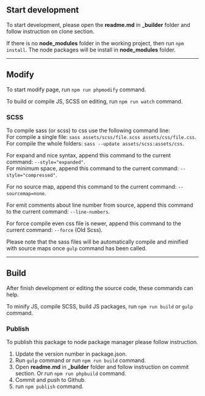 ## Start development

To start development, please open the **readme.md** in **_builder** folder and follow instruction on clone section.

If there is no **node_modules** folder in the working project, then run `npm install`.
The node packages will be install in **node_modules** folder.

-----

## Modify

To start modify page, run `npm run phpmodify` command.

To build or compile JS, SCSS on editing, run `npm run watch` command.

### SCSS

To compile sass (or scss) to css use the following command line:<br>
For compile a single file: `sass assets/scss/file.scss assets/css/file.css`.<br>
For compile the whole folders: `sass --update assets/scss:assets/css`.

For expand and nice syntax, append this command to the current command: `--style="expanded"`.<br>
For minimum space, append this command to the current command: `--style="compressed"`.

For no source map, append this command to the current command: `--sourcemap=none`.

For emit comments about line number from source, append this command to the current command: `--line-numbers`.

For force compile even css file is newer, append this command to the current command: `--force` (Old Scss).

Please note that the sass files will be automatically compile and minified with source maps once `gulp` command has been called.

-----

## Build

After finish development or editing the source code, these commands can help.

To minify JS, compile SCSS, build JS packages, run `npm run build` or `gulp` command.

### Publish

To publish this package to node package manager please follow instruction.

1. Update the version number in package.json.
2. Run `gulp` command or run `npm run build` command.
3. Open **readme.md** in **_builder** folder and follow instruction on commit section. Or run `npm run phpbuild` command.
4. Commit and push to Github.
5. run `npm publish` command.